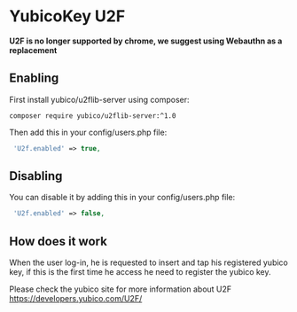 YubicoKey U2F
=============

**U2F is no longer supported by chrome, we suggest using Webauthn as a replacement**

Enabling
--------

First install yubico/u2flib-server using composer:

```
composer require yubico/u2flib-server:^1.0
```

Then add this in your config/users.php file:

```php
 'U2f.enabled' => true,
```

Disabling
---------
You can disable it by adding this in your config/users.php file:

```php
 'U2f.enabled' => false,
```

How does it work
----------------
When the user log-in, he is requested to insert and tap his registered yubico key,
if this is the first time he access he need to register the yubico key.

Please check the yubico site for more information about U2F
https://developers.yubico.com/U2F/

